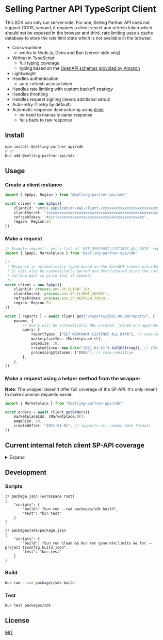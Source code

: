 # Selling Partner API TypeScript Client

This SDK can only run server-side. For one, Selling Partner API does not support CORS, second, it requires a client secret and refresh token which should not be exposed in the browser and third, rate limiting uses a cache database to store the rate limit state which is not available in the browser.

- Cross-runtime
    - works in Node.js, Deno and Bun (server-side only)
- Written in TypeScript
    - full typing coverage
    - typing based on the [OpenAPI schemas provided by Amazon](https://github.com/amzn/selling-partner-api-models)
- Lightweight
- Handles authentication
    - auto-refresh access token
- Handles rate limiting with custom backoff strategy
- Handles throttling
- Handles request signing (needs additional setup)
- Auto-retry (1 retry by default)
- Automatic response destructuring using [destr](https://github.com/unjs/destr)
    - no need to manually parse response
    - falls back to raw response

## Install

```bash
npm install @selling-partner-api/sdk
# or
bun add @selling-partner-api/sdk
```

## Usage

### Create a client instance

```ts
import { SpApi, Region } from "@selling-partner-api/sdk"

const client = new SpApi({
    clientId: "amzn1.application-oa2-client.xxxxxxxxxxxxxxxxxxxxxxxxxxxxxxxx",
    clientSecret: "xxxxxxxxxxxxxxxxxxxxxxxxxxxxxxxxxxxxxxxxxxxxxxxxxxxxxxxxxxxxxxxx",
    refreshToken: "Atzr|xxxxxxxxxxxxxxxxxxxxxxxxxxxxxxxxxxxxxxxx",
    region: Region.EU
})
```

### Make a request

```ts
// Example request - get a list of 'GET_MERCHANT_LISTINGS_ALL_DATA' reports
import { SpApi, Marketplace } from "@selling-partner-api/sdk"

/*
 * Response is automatically typed based on the OpenAPI schema provided by Amazon.
 * It will also be automatically parsed and destructured using the correct format
 * falling back to plain text if needed.
 */
const client = new SpApi({
    clientId: process.env.SP_CLIENT_ID!,
    clientSecret: process.env.SP_CLIENT_SECRET!,
    refreshToken: process.env.SP_REFRESH_TOKEN!,
    region: Region.EU
})

const { reports } = await client.get("/reports/2021-06-30/reports", {
    params: {
        // Query will be automatically URL encoded, joined and appended to the final URL
        query: {
            reportTypes: ["GET_MERCHANT_LISTINGS_ALL_DATA"], // case-sensitive
            marketplaceIds: [Marketplace.UK],
            pageSize: 10,
            createdSince: new Date("2021-01-01").toISOString(), // ISO 8601
            processingStatuses: ["DONE"], // case-sensitive
        },
    },
})
```

### Make a request using a helper method from the wrapper

**Note**: The wrapper doesn't offer full coverage of the SP-API. It's only meant to make common requests easier.

```ts
import { Marketplace } from "@selling-partner-api/sdk"

const orders = await client.getOrders({
    marketplaceIds: [Marketplace.UK],
    pageSize: 10,
    createdAfter: "2021-01-01", // supports all common date formats
})
```

## Current internal fetch client SP-API coverage

<details>
<summary>Expand</summary>

| API Reference                                               | Version    | Status |
| ----------------------------------------------------------- | ---------- | ------ |
| A+ Content Management API v2020-11-01                       | 2020-11-01 | 🚧     |
| Authorization API v1                                        | v1         | ✅     |
| Catalog Items API v2022-04-01                               | 2022-04-01 | ✅     |
| Catalog Items API v2020-12-01                               | 2020-12-01 | ❌     |
| Catalog Items API v0                                        | v0         | ❌     |
| Easy Ship API v2022-03-23                                   | 2022-03-23 | 🚧     |
| FBA Inbound Eligibility API v1                              | V1         | 🚧     |
| FBA Inventory API v1                                        | V1         | 🚧     |
| FBA Small and Light API v1                                  | v1         | 🚧     |
| Feeds API v2021-06-30                                       | 2021-06-30 | 🚧     |
| Feeds API v2020-09-04                                       | 2020-09-04 | ❌     |
| Finances API v0                                             | v0         | ✅     |
| Fulfillment Inbound API v0                                  | v0         | 🚧     |
| Fulfillment Outbound API v2020-07-01                        | 2020-07-01 | 🚧     |
| Listings Items API v2021-08-01                              | 2021-08-01 | ✅     |
| Listings Items API v2020-09-01                              | 2020-09-01 | ❌     |
| Listing Restrictions API v2021-08-01                        | 2021-08-01 | ✅     |
| Merchant Fulfillment API v0                                 | v0         | 🚧     |
| Messaging API v1                                            | v1         | 🚧     |
| Notifications API v1                                        | v1         | ✅     |
| Orders API v0                                               | v0         | ✅     |
| Product Fees API v0                                         | v0         | ✅     |
| Product Pricing API v0                                      | v0         | ✅     |
| Product Pricing API v2022-05-01                             | 2022-05-01 | ✅     |
| Product Type Definitions API v2020-09-01                    | 2020-09-01 | ❌     |
| Replenishment API v2022-11-07                               | 2022-11-07 | ❌     |
| Reports API v2021-06-30                                     | 2021-06-30 | ✅     |
| Reports API v2020-09-04                                     | 2020-09-04 | ❌     |
| Sales API v1                                                | v1         | ✅     |
| Sellers API v1                                              | v1         | ✅     |
| Services API v1                                             | v1         | ✅     |
| Shipment Invoicing API v0                                   | v0         | 🚧     |
| Shipping API v1                                             | v1         | 🚧     |
| Solicitations API v1                                        | v1         | 🚧     |
| Tokens API v2021-03-01                                      | 2021-03-01 | ✅     |
| Uploads API v2020-11-01                                     | 2020-11-01 | 🚧     |
| Vendor Direct Fulfillment Inventory API v1                  | v1         | 🚧     |
| Vendor Direct Fulfillment Orders API v2021-12-28            | 2021-12-28 | 🚧     |
| Vendor Direct Fulfillment Orders API v1                     | v1         | ❌     |
| Vendor Direct Fulfillment Payments API v1                   | v1         | 🚧     |
| Vendor Direct Fulfillment Sandbox Test Data API v2021-12-28 | 2021-12-28 | ❌     |
| Vendor Direct Fulfillment Shipping API v2021-12-28          | 2021-12-28 | 🚧     |
| Vendor Direct Fulfillment Shipping API v1                   | v1         | ❌     |
| Vendor Direct Fulfillment Transactions API v2021-12-28      | 2021-12-28 | 🚧     |
| Vendor Direct Fulfillment Transactions API v1               | v1         | ❌     |
| Vendor Retail Procurement Invoices API v1                   | v1         | 🚧     |
| Vendor Retail Procurement Orders API v1                     | v1         | 🚧     |
| Vendor Retail Procurement Shipments API v1                  | v1         | 🚧     |
| Vendor Retail Procurement Transaction Status API v1         | v1         | 🚧     |

</details>

## Development

### Scripts

```json5
// package.json (workspace root)
{
    "scripts": {
        "build": "bun run --cwd packages/sdk build",
        "test": "bun test"
    }
}

// packages/sdk/package.json
{
    "scripts": {
        "build": "bun run clean && bun run generate:limits && tsc --project tsconfig.build.json",
        "test": "bun test"
    }
}
```

### Build

```bash
bun run --cwd packages/sdk build
```

### Test

```bash
bun test packages/sdk
```

## License

[MIT](./LICENSE)
